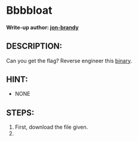 # Bbbbloat
#### Write-up author: [jon-brandy](https://github.com/jon-brandy)
## DESCRIPTION:
Can you get the flag? 
Reverse engineer this [binary](https://github.com/jon-brandy/CTF-WRITE-UP/blob/6e1e5b252b5e91cbfe28202f7f5ab9a07ead19b7/Asset/Bbbbloat/bbbbloat).
## HINT:
- NONE
## STEPS:
1. First, download the file given.
2. 
